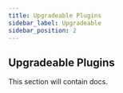 ```yaml
---
title: Upgradeable Plugins
sidebar_label: Upgradeable
sidebar_position: 2
---
```


## Upgradeable Plugins

This section will contain docs.
